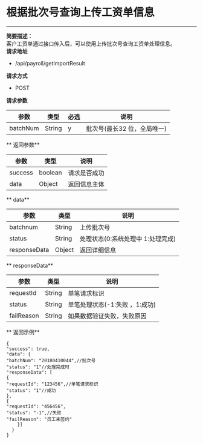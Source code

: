 # 根据批次号查询上传工资单信息

---

**简要描述：**  
    客户工资单通过接口传入后，可以使用上传批次号查询工资单处理信息。  
**请求地址**

* /api/payroll/getImportResult   

**请求方式**

* POST

**请求参数**

| 参数 | 类型 | 必选 | 说明 |
| --- | --- | --- | --- |
| batchNum | String | y | 批次号\(最长32 位，全局唯一\) |

** 返回参数**

| 参数 | 类型 | 说明 |
| --- | --- | --- |
| success | boolean | 请求是否成功 |
| data | Object | 返回信息主体 |

** data**

| 参数 | 类型 | 说明 |
| --- | --- | --- |
| batchnum | String | 上传批次号 |
| status | String | 处理状态\(0:系统处理中 1:处理完成\) |
| responseData | Object | 返回详细信息 |

** responseData**

| 参数 | 类型 | 说明 |
| --- | --- | --- |
| requestId | String | 单笔请求标识 |
| status | String | 单笔处理状态\(-1:失败 ，1:成功\) |
| failReason | String | 如果数据验证失败，失败原因 |

** 返回示例**

```
{
"success": true,
"data": {
"batchNum": "20180410044",//批次号
"status": "1"//处理完成时
"responseData": [
{
"requestId": "123456",//单笔请求标识
"status": "1"//成功
},
{
"requestId": "456456",
"status": "-1",//失败
"failReason": "员工未签约"
    }]
  }
}
```



